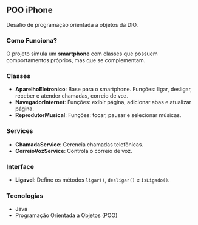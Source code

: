 ## POO iPhone  
Desafio de programação orientada a objetos da DIO.  

### Como Funciona?  
O projeto simula um **smartphone** com classes que possuem comportamentos próprios, mas que se complementam.  

### Classes  

- **AparelhoEletronico**: Base para o smartphone. Funções: ligar, desligar, receber e atender chamadas, correio de voz.  
- **NavegadorInternet**: Funções: exibir página, adicionar abas e atualizar página.  
- **ReprodutorMusical**: Funções: tocar, pausar e selecionar músicas.  

### Services  

- **ChamadaService**: Gerencia chamadas telefônicas.  
- **CorreioVozService**: Controla o correio de voz.  

### Interface  

- **Ligavel**: Define os métodos `ligar()`, `desligar()` e `isLigado()`.  

### Tecnologias  

- Java  
- Programação Orientada a Objetos (POO)  


